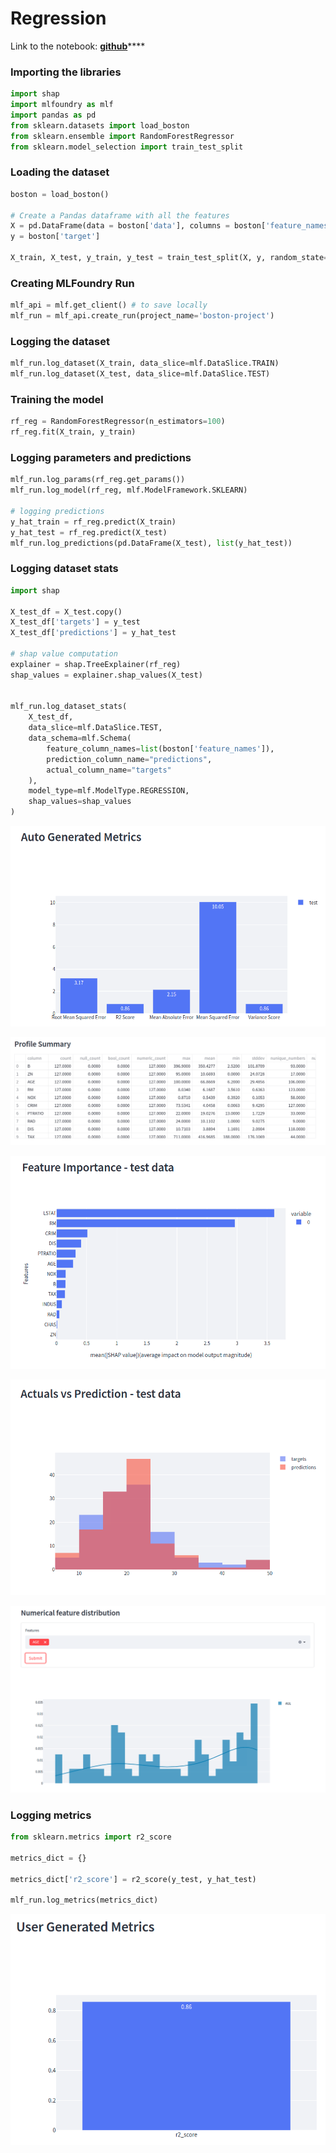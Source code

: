 # Regression

Link to the notebook: [**github**](https://github.com/truefoundry/mlfoundry/blob/main/examples/sklearn/boston\_train.ipynb)****

### Importing the libraries

```python
import shap
import mlfoundry as mlf
import pandas as pd 
from sklearn.datasets import load_boston
from sklearn.ensemble import RandomForestRegressor
from sklearn.model_selection import train_test_split
```

### Loading the dataset

```python
boston = load_boston()

# Create a Pandas dataframe with all the features
X = pd.DataFrame(data = boston['data'], columns = boston['feature_names'])
y = boston['target']

X_train, X_test, y_train, y_test = train_test_split(X, y, random_state=42)
```

### Creating MLFoundry Run

```python
mlf_api = mlf.get_client() # to save locally
mlf_run = mlf_api.create_run(project_name='boston-project')
```

### Logging the dataset

```python
mlf_run.log_dataset(X_train, data_slice=mlf.DataSlice.TRAIN)
mlf_run.log_dataset(X_test, data_slice=mlf.DataSlice.TEST)
```

### Training the model

```python
rf_reg = RandomForestRegressor(n_estimators=100)
rf_reg.fit(X_train, y_train)
```

### Logging parameters and predictions

```python
mlf_run.log_params(rf_reg.get_params())
mlf_run.log_model(rf_reg, mlf.ModelFramework.SKLEARN)

# logging predictions
y_hat_train = rf_reg.predict(X_train)
y_hat_test = rf_reg.predict(X_test)
mlf_run.log_predictions(pd.DataFrame(X_test), list(y_hat_test))
```

### Logging dataset stats

```python
import shap

X_test_df = X_test.copy()
X_test_df['targets'] = y_test
X_test_df['predictions'] = y_hat_test

# shap value computation
explainer = shap.TreeExplainer(rf_reg)
shap_values = explainer.shap_values(X_test)


mlf_run.log_dataset_stats(
    X_test_df, 
    data_slice=mlf.DataSlice.TEST,
    data_schema=mlf.Schema(
        feature_column_names=list(boston['feature_names']),
        prediction_column_name="predictions",
        actual_column_name="targets"
    ),
    model_type=mlf.ModelType.REGRESSION,
    shap_values=shap_values
)
```

![](<../../.gitbook/assets/Screenshot from 2021-12-22 19-27-54.png>)

![](<../../.gitbook/assets/Screenshot from 2021-12-22 19-45-02.png>)

![](<../../.gitbook/assets/Screenshot from 2021-12-24 02-16-53.png>)

![](<../../.gitbook/assets/Screenshot from 2021-12-22 19-46-22.png>)

![](<../../.gitbook/assets/Screenshot from 2021-12-22 19-47-22.png>)

### Logging metrics

```python
from sklearn.metrics import r2_score

metrics_dict = {}

metrics_dict['r2_score'] = r2_score(y_test, y_hat_test)

mlf_run.log_metrics(metrics_dict)
```

![](<../../.gitbook/assets/Screenshot from 2021-12-22 19-26-23.png>)
